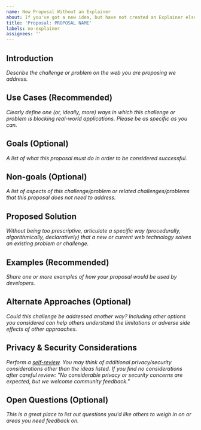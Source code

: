 ```yaml
---
name: New Proposal Without an Explainer
about: If you've got a new idea, but have not created an Explainer elsewhere, use this template
title: 'Proposal: PROPOSAL NAME'
labels: no-explainer
assignees: ''
---
```


## Introduction

*Describe the challenge or problem on the web you are proposing we address.*

## Use Cases (Recommended)

*Clearly define one (or, ideally, more) ways in which this challenge or problem is blocking real-world applications. Please be as specific as you can.* 

## Goals (Optional)

*A list of what this proposal must do in order to be considered successful.*

## Non-goals (Optional)

*A list of aspects of this challenge/problem or related challenges/problems that this proposal does not need to address.*

## Proposed Solution

*Without being too prescriptive, articulate a specific way (procedurally, algorithmically, declaratively) that a new or current web technology solves an existing problem or challenge.*

## Examples (Recommended)

*Share one or more examples of how your proposal would be used by developers.*

## Alternate Approaches (Optional)

*Could this challenge be addressed another way? Including other options you considered can help others understand the limitations or adverse side effects of other approaches.*

## Privacy & Security Considerations

*Perform a [self-review](https://w3ctag.github.io/security-questionnaire/). You may think of additional privacy/security considerations other than the ideas listed. If you find no considerations after careful review: "No considerable privacy or security concerns are expected, but we welcome community feedback."*

## Open Questions (Optional)

*This is a great place to list out questions you'd like others to weigh in on or areas you need feedback on.*